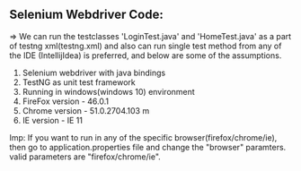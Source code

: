 Selenium Webdriver Code:
-----------------------

=> We can run the testclasses 'LoginTest.java' and 'HomeTest.java' as a part of testng xml(testng.xml) and also can run single test method from any of the IDE (IntellijIdea) is preferred,
   and below are some of the assumptions.

1. Selenium webdriver with java bindings
2. TestNG as unit test framework
3. Running in windows(windows 10) environment
4. FireFox version - 46.0.1
5. Chrome version - 51.0.2704.103 m
6. IE version - IE 11

Imp: If you want to run in any of the specific browser(firefox/chrome/ie), then go to application.properties file and change the "browser" paramters.
     valid parameters are "firefox/chrome/ie".